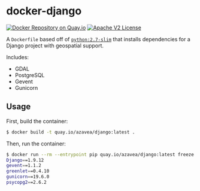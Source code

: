 # docker-django

[![Docker Repository on Quay.io](https://quay.io/repository/azavea/django/status "Docker Repository on Quay.io")](https://quay.io/repository/azavea/django)
[![Apache V2 License](http://img.shields.io/badge/license-Apache%20V2-blue.svg)](https://github.com/azavea/docker-django/blob/develop/LICENSE)

A `Dockerfile` based off of [`python:2.7-slim`](https://registry.hub.docker.com/_/python/) that installs dependencies for a Django project with geospatial support.

Includes:

  - GDAL
  - PostgreSQL
  - Gevent
  - Gunicorn

## Usage

First, build the container:

```bash
$ docker build -t quay.io/azavea/django:latest .
```

Then, run the container:

```bash
$ docker run --rm --entrypoint pip quay.io/azavea/django:latest freeze
Django==1.9.12
gevent==1.1.2
greenlet==0.4.10
gunicorn==19.6.0
psycopg2==2.6.2
```
